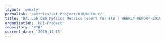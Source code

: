```yaml
---
layout: 'weekly'
permalink: '/metrics/HDI-Project/BTB/WEEKLY/'
title: 'DAI Lab OSS Metrics Metrics report for BTB | WEEKLY-REPORT-2019-12-15'
organization: 'HDI-Project'
repository: 'BTB'
current_date: '2019-12-15'
---
```

